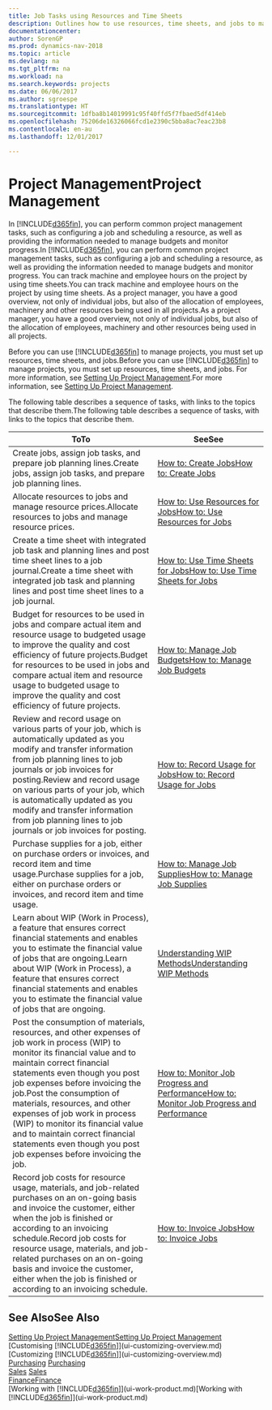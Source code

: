 ```yaml
---
title: Job Tasks using Resources and Time Sheets
description: Outlines how to use resources, time sheets, and jobs to manage projects.
documentationcenter: 
author: SorenGP
ms.prod: dynamics-nav-2018
ms.topic: article
ms.devlang: na
ms.tgt_pltfrm: na
ms.workload: na
ms.search.keywords: projects
ms.date: 06/06/2017
ms.author: sgroespe
ms.translationtype: HT
ms.sourcegitcommit: 1dfba8b14019991c95f40ffd5f7fbaed5df414eb
ms.openlocfilehash: 75206de16326066fcd1e2390c5bba8ac7eac23b8
ms.contentlocale: en-au
ms.lasthandoff: 12/01/2017

---
```

# <a name="project-management"></a><span data-ttu-id="d313e-103">Project Management</span><span class="sxs-lookup"><span data-stu-id="d313e-103">Project Management</span></span>
<span data-ttu-id="d313e-104">In [!INCLUDE[d365fin](includes/d365fin_md.md)], you can perform common project management tasks, such as configuring a job and scheduling a resource, as well as providing the information needed to manage budgets and monitor progress.</span><span class="sxs-lookup"><span data-stu-id="d313e-104">In [!INCLUDE[d365fin](includes/d365fin_md.md)], you can perform common project management tasks, such as configuring a job and scheduling a resource, as well as providing the information needed to manage budgets and monitor progress.</span></span> <span data-ttu-id="d313e-105">You can track machine and employee hours on the project by using time sheets.</span><span class="sxs-lookup"><span data-stu-id="d313e-105">You can track machine and employee hours on the project by using time sheets.</span></span> <span data-ttu-id="d313e-106">As a project manager, you have a good overview, not only of individual jobs, but also of the allocation of employees, machinery and other resources being used in all projects.</span><span class="sxs-lookup"><span data-stu-id="d313e-106">As a project manager, you have a good overview, not only of individual jobs, but also of the allocation of employees, machinery and other resources being used in all projects.</span></span>

<span data-ttu-id="d313e-107">Before you can use [!INCLUDE[d365fin](includes/d365fin_md.md)] to manage projects, you must set up resources, time sheets, and jobs.</span><span class="sxs-lookup"><span data-stu-id="d313e-107">Before you can use [!INCLUDE[d365fin](includes/d365fin_md.md)] to manage projects, you must set up resources, time sheets, and jobs.</span></span> <span data-ttu-id="d313e-108">For more information, see [Setting Up Project Management](projects-setup-projects.md).</span><span class="sxs-lookup"><span data-stu-id="d313e-108">For more information, see [Setting Up Project Management](projects-setup-projects.md).</span></span>  

<span data-ttu-id="d313e-109">The following table describes a sequence of tasks, with links to the topics that describe them.</span><span class="sxs-lookup"><span data-stu-id="d313e-109">The following table describes a sequence of tasks, with links to the topics that describe them.</span></span>

| <span data-ttu-id="d313e-110">To</span><span class="sxs-lookup"><span data-stu-id="d313e-110">To</span></span> | <span data-ttu-id="d313e-111">See</span><span class="sxs-lookup"><span data-stu-id="d313e-111">See</span></span> |
| --- | --- |
| <span data-ttu-id="d313e-112">Create jobs, assign job tasks, and prepare job planning lines.</span><span class="sxs-lookup"><span data-stu-id="d313e-112">Create jobs, assign job tasks, and prepare job planning lines.</span></span> |[<span data-ttu-id="d313e-113">How to: Create Jobs</span><span class="sxs-lookup"><span data-stu-id="d313e-113">How to: Create Jobs</span></span>](projects-how-create-jobs.md) |
| <span data-ttu-id="d313e-114">Allocate resources to jobs and manage resource prices.</span><span class="sxs-lookup"><span data-stu-id="d313e-114">Allocate resources to jobs and manage resource prices.</span></span> |[<span data-ttu-id="d313e-115">How to: Use Resources for Jobs</span><span class="sxs-lookup"><span data-stu-id="d313e-115">How to: Use Resources for Jobs</span></span>](projects-how-use-resources.md) |
| <span data-ttu-id="d313e-116">Create a time sheet with integrated job task and planning lines and post time sheet lines to a job journal.</span><span class="sxs-lookup"><span data-stu-id="d313e-116">Create a time sheet with integrated job task and planning lines and post time sheet lines to a job journal.</span></span> |[<span data-ttu-id="d313e-117">How to: Use Time Sheets for Jobs</span><span class="sxs-lookup"><span data-stu-id="d313e-117">How to: Use Time Sheets for Jobs</span></span>](projects-how-use-time-sheets.md) |
| <span data-ttu-id="d313e-118">Budget for resources to be used in jobs and compare actual item and resource usage to budgeted usage to improve the quality and cost efficiency of future projects.</span><span class="sxs-lookup"><span data-stu-id="d313e-118">Budget for resources to be used in jobs and compare actual item and resource usage to budgeted usage to improve the quality and cost efficiency of future projects.</span></span> |[<span data-ttu-id="d313e-119">How to: Manage Job Budgets</span><span class="sxs-lookup"><span data-stu-id="d313e-119">How to: Manage Job Budgets</span></span>](projects-how-manage-budgets.md) |
| <span data-ttu-id="d313e-120">Review and record usage on various parts of your job, which is automatically updated as you modify and transfer information from job planning lines to job journals or job invoices for posting.</span><span class="sxs-lookup"><span data-stu-id="d313e-120">Review and record usage on various parts of your job, which is automatically updated as you modify and transfer information from job planning lines to job journals or job invoices for posting.</span></span> |[<span data-ttu-id="d313e-121">How to: Record Usage for Jobs</span><span class="sxs-lookup"><span data-stu-id="d313e-121">How to: Record Usage for Jobs</span></span>](projects-how-record-job-usage.md) |
| <span data-ttu-id="d313e-122">Purchase supplies for a job, either on purchase orders or invoices, and record item and time usage.</span><span class="sxs-lookup"><span data-stu-id="d313e-122">Purchase supplies for a job, either on purchase orders or invoices, and record item and time usage.</span></span> |[<span data-ttu-id="d313e-123">How to: Manage Job Supplies</span><span class="sxs-lookup"><span data-stu-id="d313e-123">How to: Manage Job Supplies</span></span>](projects-how-manage-project-supplies.md) |
| <span data-ttu-id="d313e-124">Learn about WIP (Work in Process), a feature that ensures correct financial statements and enables you to estimate the financial value of jobs that are ongoing.</span><span class="sxs-lookup"><span data-stu-id="d313e-124">Learn about WIP (Work in Process), a feature that ensures correct financial statements and enables you to estimate the financial value of jobs that are ongoing.</span></span> |[<span data-ttu-id="d313e-125">Understanding WIP Methods</span><span class="sxs-lookup"><span data-stu-id="d313e-125">Understanding WIP Methods</span></span>](projects-understanding-wip.md) |
| <span data-ttu-id="d313e-126">Post the consumption of materials, resources, and other expenses of job work in process (WIP) to monitor its financial value and to maintain correct financial statements even though you post job expenses before invoicing the job.</span><span class="sxs-lookup"><span data-stu-id="d313e-126">Post the consumption of materials, resources, and other expenses of job work in process (WIP) to monitor its financial value and to maintain correct financial statements even though you post job expenses before invoicing the job.</span></span> |[<span data-ttu-id="d313e-127">How to: Monitor Job Progress and Performance</span><span class="sxs-lookup"><span data-stu-id="d313e-127">How to: Monitor Job Progress and Performance</span></span>](projects-how-monitor-progress-performance.md) |
| <span data-ttu-id="d313e-128">Record job costs for resource usage, materials, and job-related purchases on an on-going basis and invoice the customer, either when the job is finished or according to an invoicing schedule.</span><span class="sxs-lookup"><span data-stu-id="d313e-128">Record job costs for resource usage, materials, and job-related purchases on an on-going basis and invoice the customer, either when the job is finished or according to an invoicing schedule.</span></span> |[<span data-ttu-id="d313e-129">How to: Invoice Jobs</span><span class="sxs-lookup"><span data-stu-id="d313e-129">How to: Invoice Jobs</span></span>](projects-how-invoice-jobs.md) |

## <a name="see-also"></a><span data-ttu-id="d313e-130">See Also</span><span class="sxs-lookup"><span data-stu-id="d313e-130">See Also</span></span>
[<span data-ttu-id="d313e-131">Setting Up Project Management</span><span class="sxs-lookup"><span data-stu-id="d313e-131">Setting Up Project Management</span></span>](projects-setup-projects.md)  
<span data-ttu-id="d313e-132">[Customising [!INCLUDE[d365fin](includes/d365fin_md.md)]](ui-customizing-overview.md)    </span><span class="sxs-lookup"><span data-stu-id="d313e-132">[Customizing [!INCLUDE[d365fin](includes/d365fin_md.md)]](ui-customizing-overview.md)    </span></span>  
<span data-ttu-id="d313e-133">[Purchasing](purchasing-manage-purchasing.md)       </span><span class="sxs-lookup"><span data-stu-id="d313e-133">[Purchasing](purchasing-manage-purchasing.md)       </span></span>  
<span data-ttu-id="d313e-134">[Sales](sales-manage-sales.md)  </span><span class="sxs-lookup"><span data-stu-id="d313e-134">[Sales](sales-manage-sales.md)  </span></span>  
[<span data-ttu-id="d313e-135">Finance</span><span class="sxs-lookup"><span data-stu-id="d313e-135">Finance</span></span>](finance.md)  
<span data-ttu-id="d313e-136">[Working with [!INCLUDE[d365fin](includes/d365fin_md.md)]](ui-work-product.md)</span><span class="sxs-lookup"><span data-stu-id="d313e-136">[Working with [!INCLUDE[d365fin](includes/d365fin_md.md)]](ui-work-product.md)</span></span>  

